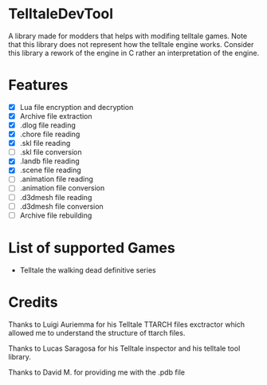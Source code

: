 # TelltaleDevTool
A library made for modders that helps with modifing telltale games.
Note that this library does not represent how the telltale engine works. Consider this library a rework of the engine in C rather an interpretation of the engine.
# Features
- [x] Lua file encryption and decryption
- [x] Archive file extraction
- [x] .dlog file reading
- [x] .chore file reading
- [x] .skl file reading
- [ ] .skl file conversion
- [x] .landb file reading
- [x] .scene file reading
- [ ] .animation file reading
- [ ] .animation file conversion
- [ ] .d3dmesh file reading
- [ ] .d3dmesh file conversion 
- [ ] Archive file rebuilding
# List of supported Games
- Telltale the walking dead definitive series
# Credits
Thanks to Luigi Auriemma for his Telltale TTARCH files exctractor which allowed me to understand the structure of ttarch files.

Thanks to Lucas Saragosa for his Telltale inspector and his telltale tool library.

Thanks to David M. for providing me with the .pdb file

